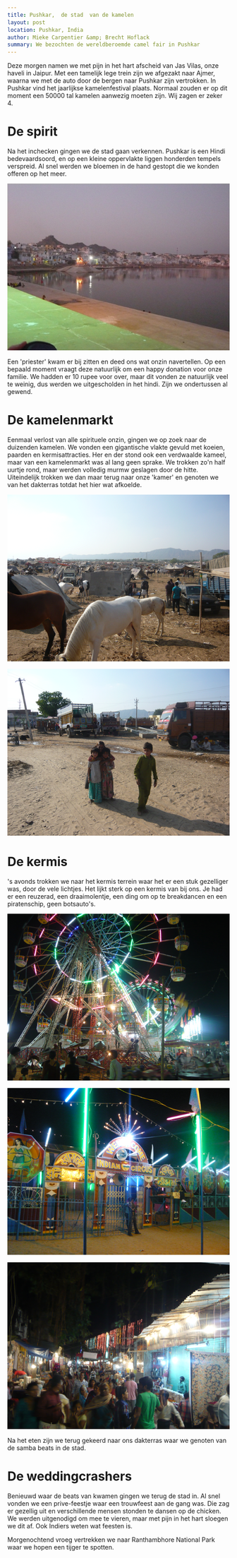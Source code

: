 ```yaml
---
title: Pushkar,  de stad  van de kamelen 
layout: post
location: Pushkar, India
author: Mieke Carpentier &amp; Brecht Hoflack
summary: We bezochten de wereldberoemde camel fair in Pushkar
---
```

Deze morgen namen we met pijn in het hart afscheid van Jas Vilas, onze haveli in Jaipur.  Met een tamelijk lege trein zijn we afgezakt naar Ajmer, waarna we met de auto door de bergen naar Pushkar zijn vertrokken. In Pushkar vind het jaarlijkse kamelenfestival plaats. Normaal zouden er op dit moment een 50000 tal kamelen aanwezig moeten zijn. Wij zagen er zeker 4.

# De spirit #
Na het inchecken gingen we de stad gaan verkennen.  Pushkar is een Hindi bedevaardsoord,  en op een kleine oppervlakte liggen honderden tempels verspreid.  Al snel werden we bloemen in de hand gestopt die we konden offeren op het meer.

![De trappen van het Pushkar meer](/images/2011-11-05/P1030270.JPG.png)

Een 'priester' kwam er bij zitten en deed ons wat onzin navertellen. Op een bepaald moment vraagt deze natuurlijk om een happy donation voor onze familie. We hadden er 10 rupee voor over, maar dit vonden ze natuurlijk veel te weinig, dus werden we uitgescholden in het hindi. Zijn we ondertussen al gewend.

# De kamelenmarkt #
Eenmaal verlost van alle spirituele onzin,  gingen we op zoek naar de duizenden kamelen.  We vonden een gigantische vlakte gevuld met koeien, paarden en kermisattracties.  Her en der stond ook een verdwaalde kameel,  maar van een kamelenmarkt was al lang geen sprake.  We trokken zo'n half uurtje rond,  maar werden volledig murmw geslagen door de hitte.  Uiteindelijk trokken we dan maar terug naar onze 'kamer' en genoten we van het dakterras totdat het hier wat afkoelde.

![Op zoek naar de kamelen](/images/2011-11-05/P1030260.JPG.png)

![Plaatselijke kinderen](/images/2011-11-05/P1030263.JPG.png)

# De kermis #	
's avonds trokken we naar het kermis terrein waar het er een stuk gezelliger was, door de vele lichtjes. Het lijkt sterk op een kermis van bij ons. Je had er een reuzerad, een draaimolentje, een ding om op te breakdancen en een piratenschip, geen botsauto's.

![Het reuzenrad](/images/2011-11-05/P1030284.JPG.png)

![Indian circus](/images/2011-11-05/P1030286.JPG.png)

![Gezellige Indische drukte](/images/2011-11-05/P1030287.JPG.png)

Na het eten zijn we terug gekeerd naar ons dakterras waar we genoten van de samba beats in de stad.  

# De weddingcrashers #
Benieuwd waar de beats van kwamen gingen we terug de stad in.  Al snel vonden we een prive-feestje waar een trouwfeest aan de gang was.  Die zag er gezellig uit en verschillende mensen stonden te dansen op de chicken.  We werden uitgenodigd om mee te vieren,  maar met pijn in het hart sloegen we dit af.  Ook Indiers weten wat feesten is.

Morgenochtend vroeg vertrekken we naar Ranthambhore National Park waar we hopen een tijger te spotten.
